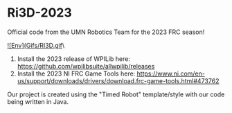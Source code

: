 # Ri3D-2023
 Official code from the UMN Robotics Team for the 2023 FRC season!
 
[![Env](Gifs/RI3D.gif](https://collaborate.shapr3d.com/v/TyNZZo2E9wQ8442WcQJLR)\

1) Install the 2023 release of WPILib here: https://github.com/wpilibsuite/allwpilib/releases
2) Install the 2023 NI FRC Game Tools here: https://www.ni.com/en-us/support/downloads/drivers/download.frc-game-tools.html#473762

Our project is created using the "Timed Robot" template/style with our code being written in Java.
